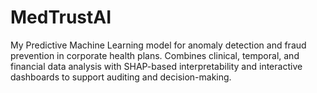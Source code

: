 # MedTrustAI
My Predictive Machine Learning model for anomaly detection and fraud prevention in corporate health plans. Combines clinical, temporal, and financial data analysis with SHAP-based interpretability and interactive dashboards to support auditing and decision-making.
